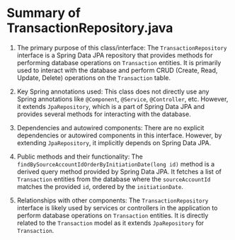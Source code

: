 # Summary of TransactionRepository.java

1. The primary purpose of this class/interface:
The `TransactionRepository` interface is a Spring Data JPA repository that provides methods for performing database operations on `Transaction` entities. It is primarily used to interact with the database and perform CRUD (Create, Read, Update, Delete) operations on the `Transaction` table.

2. Key Spring annotations used:
This class does not directly use any Spring annotations like `@Component`, `@Service`, `@Controller`, etc. However, it extends `JpaRepository`, which is a part of Spring Data JPA and provides several methods for interacting with the database.

3. Dependencies and autowired components:
There are no explicit dependencies or autowired components in this interface. However, by extending `JpaRepository`, it implicitly depends on Spring Data JPA.

4. Public methods and their functionality:
The `findBySourceAccountIdOrderByInitiationDate(long id)` method is a derived query method provided by Spring Data JPA. It fetches a list of `Transaction` entities from the database where the `sourceAccountId` matches the provided `id`, ordered by the `initiationDate`.

5. Relationships with other components:
The `TransactionRepository` interface is likely used by services or controllers in the application to perform database operations on `Transaction` entities. It is directly related to the `Transaction` model as it extends `JpaRepository` for `Transaction`.